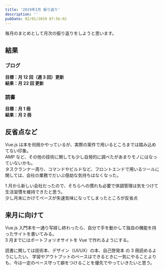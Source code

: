 ```yaml
---
title: '2019年1月 振り返り'
description: ''
pubDate: 02/01/2019 07:56:02
---
```


<p>毎月のまとめとして月次の振り返りをしようと思います。</p>

<h2>結果</h2>

<h3>ブログ</h3>

<p><strong>目標：月 12 回（週 3 回）更新</strong><br/>
<strong>結果：月 22 回 更新</strong></p>

<h3>読書</h3>

<p><strong>目標：月 1 冊</strong><br/>
<strong>結果：月 2 冊</strong></p>

<h2>反省点など</h2>

<p>Vue.js は本を何冊かやっているが、実際の案件で用いるところまでは踏み込めてない印象。<br/>
AMP など、その他の技術に関しても少し自発的に調べたがあまりモノにはなっていないかも。<br/>
タスクランナー周り、コマンドやビルドなど、フロントエンドで用いるツールに関しては、会社の業務でだいぶ億劫な気持ちはなくなった。</p>

<p>1 月から新しい会社だったので、そちらへの慣れも必要で体調管理は気をつけて生活習慣を維持できたと思う。<br/>
少し月末にかけてペースが失速気味になってしまったところが反省点</p>

<h2>来月に向けて</h2>

<p>Vue.js 入門本を一通り写経し終わったら、自分で手を動かして独自の機能を持ったサイトを書いてみる。<br/>
3 月までにはポートフォリオサイトを Vue で作れるようにする。</p>

<p>読書に関しては技術本、デザイン（UI/UX）の本、自己啓発本 の 3 冊読めるようにしたい。
学習やアウトプットのペースはできるときに一気にやることよりも、今は一定のペース守って癖をつけることを優先でやっていきたいと思う。</p>
